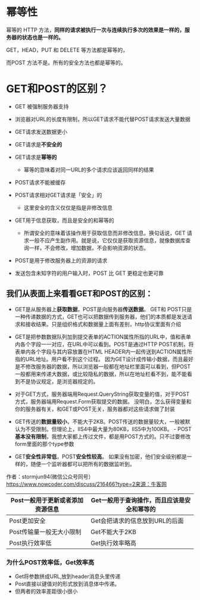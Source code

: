 # 幂等性

幂等的 HTTP 方法，**同样的请求被执行一次与连续执行多次的效果是一样的，服务器的状态也是一样的。**

GET，HEAD，PUT 和 DELETE 等方法都是幂等的，

而POST 方法不是。所有的安全方法也都是幂等的。

# GET和POST的区别？

- GET 被强制服务器支持

- 浏览器对URL的长度有限制，所以GET请求不能代替POST请求发送大量数据

- GET请求发送数据更小

- GET请求是**不安全的**

- GET请求是**幂等的**

	- 幂等的意味着对同一URL的多个请求应该返回同样的结果
	
- POST请求不能被缓存

- POST请求相对GET请求是「安全」的

	- 这里安全的含义仅仅是指是非修改信息

- GET用于信息获取，而且是安全的和幂等的

	- 所谓安全的意味着该操作用于获取信息而非修改信息。换句话说，GET 请求一般不应产生副作用。就是说，它仅仅是获取资源信息，就像数据库查询一样，不会修改，增加数据，不会影响资源的状态。

- POST是用于修改服务器上的资源的请求

- 发送包含未知字符的用户输入时，POST 比 GET 更稳定也更可靠

## 我们从表面上来看看GET和POST的区别：

- GET是从服务器上**获取数据**，POST是向服务器**传送数据**。 GET和 POST只是一种传递数据的方式，GET也可以把数据传到服务器，他们的本质都是发送请求和接收结果。只是组织格式和数据量上面有差别，http协议里面有介绍

- GET是把参数数据队列加到提交表单的ACTION属性所指的URL中，值和表单内各个字段一一对应，在URL中可以看到。POST是通过HTTP POST机制，将表单内各个字段与其内容放置在HTML HEADER内一起传送到ACTION属性所指的URL地址。用户看不到这个过程。 因为GET设计成传输小数据，而且最好是不修改服务器的数据，所以浏览器一般都在地址栏里面可以看到，但POST一般都用来传递大数据，或比较隐私的数据，所以在地址栏看不到，能不能看到不是协议规定，是浏览器规定的。

- 对于GET方式，服务器端用Request.QueryString获取变量的值，对于POST方式，服务器端用Request.Form获取提交的数据。 没明白，怎么获得变量和你的服务器有关，和GET或POST无关，服务器都对这些请求做了封装

- GET传送的**数据量较小**，不能大于2KB。POST传送的数据量较大，一般被默认为不受限制。但理论上，IIS4中最大量为80KB，IIS5中为100KB。 - POST**基本没有限制**，我想大家都上传过文件，都是用POST方式的。只不过要修改form里面的那个type参数

- GET**安全性非常低**，POST**安全性较高**。 如果没有加密，他们安全级别都是一样的，随便一个监听器都可以把所有的数据监听到。

作者：stormjun94(微信公众号同号）
https://www.nowcoder.com/discuss/216466?type=2来源：牛客网

| Post一般用于更新或者添加资源信息 | Get一般用于查询操作，而且应该是安全和幂等的 |
| -------------------------------- | ------------------------------------------- |
| Post更加安全                     | Get会把请求的信息放到URL的后面              |
| Post传输量一般无大小限制         | Get不能大于2KB                              |
| Post执行效率低                   | Get执行效率略高                             |

### 为什么POST效率低，Get效率高

- Get将参数拼成URL,放到header消息头里传递
- Post直接以键值对的形式放到消息体中传递。
- 但两者的效率差距很小很小